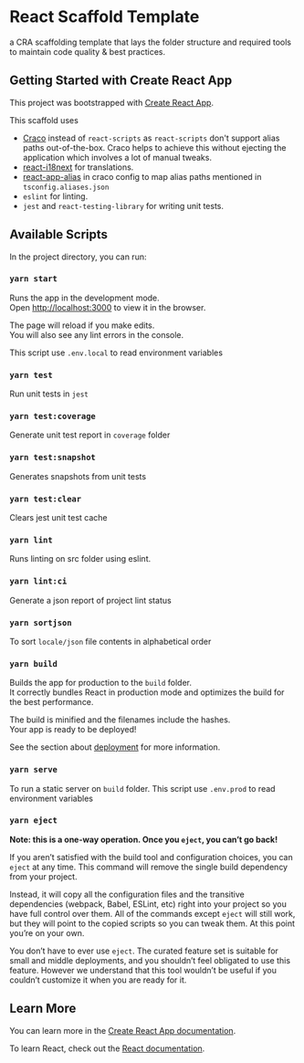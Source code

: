 # React Scaffold Template

a CRA scaffolding template that lays the folder structure and required tools to maintain code quality & best practices.

## Getting Started with Create React App

This project was bootstrapped with [Create React App](https://github.com/facebook/create-react-app).

This scaffold uses

- [Craco](https://www.npmjs.com/package/@craco/craco) instead of `react-scripts` as `react-scripts` don't support alias paths out-of-the-box. Craco helps to achieve this without ejecting the application which involves a lot of manual tweaks.
- [react-i18next](https://www.npmjs.com/package/react-i18next) for translations.
- [react-app-alias](https://www.npmjs.com/package/react-app-alias) in craco config to map alias paths mentioned in `tsconfig.aliases.json`
- `eslint` for linting.
- `jest` and `react-testing-library` for writing unit tests.

## Available Scripts

In the project directory, you can run:

### `yarn start`

Runs the app in the development mode.\
Open [http://localhost:3000](http://localhost:3000) to view it in the browser.

The page will reload if you make edits.\
You will also see any lint errors in the console.

This script use `.env.local` to read environment variables

### `yarn test`

Run unit tests in `jest`

### `yarn test:coverage`

Generate unit test report in `coverage` folder

### `yarn test:snapshot`

Generates snapshots from unit tests

### `yarn test:clear`

Clears jest unit test cache

### `yarn lint`

Runs linting on src folder using eslint.

### `yarn lint:ci`

Generate a json report of project lint status

### `yarn sortjson`

To sort `locale/json` file contents in alphabetical order

### `yarn build`

Builds the app for production to the `build` folder.\
It correctly bundles React in production mode and optimizes the build for the best performance.

The build is minified and the filenames include the hashes.\
Your app is ready to be deployed!

See the section about [deployment](https://facebook.github.io/create-react-app/docs/deployment) for more information.

### `yarn serve`

To run a static server on `build` folder. This script use `.env.prod` to read environment variables

### `yarn eject`

**Note: this is a one-way operation. Once you `eject`, you can’t go back!**

If you aren’t satisfied with the build tool and configuration choices, you can `eject` at any time. This command will remove the single build dependency from your project.

Instead, it will copy all the configuration files and the transitive dependencies (webpack, Babel, ESLint, etc) right into your project so you have full control over them. All of the commands except `eject` will still work, but they will point to the copied scripts so you can tweak them. At this point you’re on your own.

You don’t have to ever use `eject`. The curated feature set is suitable for small and middle deployments, and you shouldn’t feel obligated to use this feature. However we understand that this tool wouldn’t be useful if you couldn’t customize it when you are ready for it.

## Learn More

You can learn more in the [Create React App documentation](https://facebook.github.io/create-react-app/docs/getting-started).

To learn React, check out the [React documentation](https://reactjs.org/).
